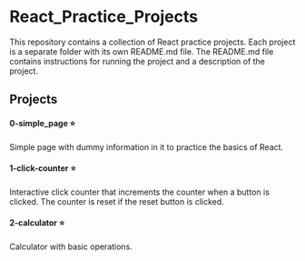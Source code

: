 # React_Practice_Projects

This repository contains a collection of React practice projects. Each project is a separate folder with its own README.md file. The README.md file contains instructions for running the project and a description of the project.

## Projects
#### 0-simple_page :star:
Simple page with dummy information in it to practice the basics of React.

#### 1-click-counter :star:
Interactive click counter that increments the counter when a button is clicked. The counter is reset if the reset button is clicked.

#### 2-calculator :star:
Calculator with basic operations.


